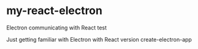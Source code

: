 # my-react-electron
Electron communicating with React test

Just getting familiar with Electron with React
version create-electron-app
